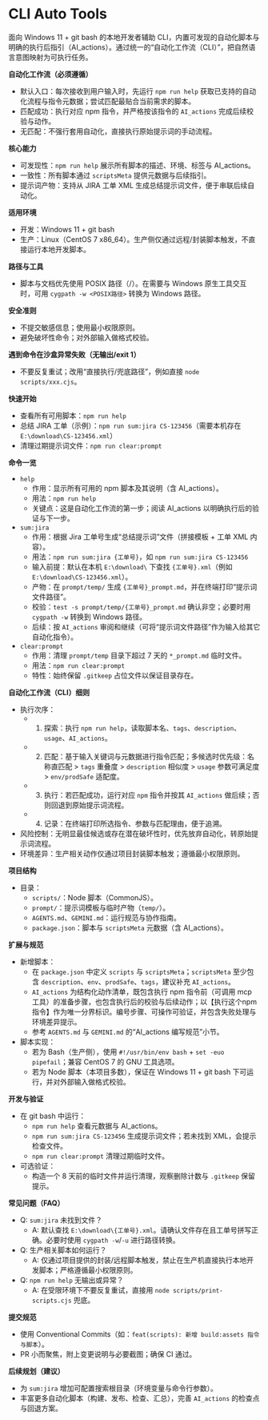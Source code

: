 # CLI Auto Tools

面向 Windows 11 + git bash 的本地开发者辅助 CLI，内置可发现的自动化脚本与明确的执行后指引（AI_actions）。通过统一的“自动化工作流（CLI）”，把自然语言意图映射为可执行任务。

**自动化工作流（必须遵循）**
- 默认入口：每次接收到用户输入时，先运行 `npm run help` 获取已支持的自动化流程与指令元数据；尝试匹配最贴合当前需求的脚本。
- 匹配成功：执行对应 npm 指令，并严格按该指令的 `AI_actions` 完成后续校验与动作。
- 无匹配：不强行套用自动化，直接执行原始提示词的手动流程。

**核心能力**
- 可发现性：`npm run help` 展示所有脚本的描述、环境、标签与 AI_actions。
- 一致性：所有脚本通过 `scriptsMeta` 提供元数据与后续指引。
- 提示词产物：支持从 JIRA 工单 XML 生成总结提示词文件，便于串联后续自动化。

**适用环境**
- 开发：Windows 11 + git bash
- 生产：Linux（CentOS 7 x86_64）。生产侧仅通过远程/封装脚本触发，不直接运行本地开发脚本。

**路径与工具**
- 脚本与文档优先使用 POSIX 路径（/）。在需要与 Windows 原生工具交互时，可用 `cygpath -w <POSIX路径>` 转换为 Windows 路径。

**安全准则**
- 不提交敏感信息；使用最小权限原则。
- 避免破坏性命令；对外部输入做格式校验。

**遇到命令在沙盒异常失败（无输出/exit 1）**
- 不要反复重试；改用“直接执行/兜底路径”，例如直接 `node scripts/xxx.cjs`。


**快速开始**
- 查看所有可用脚本：`npm run help`
- 总结 JIRA 工单（示例）：`npm run sum:jira CS-123456`（需要本机存在 `E:\download\CS-123456.xml`）
- 清理过期提示词文件：`npm run clear:prompt`


**命令一览**
- `help`
  - 作用：显示所有可用的 npm 脚本及其说明（含 AI_actions）。
  - 用法：`npm run help`
  - 关键点：这是自动化工作流的第一步；阅读 AI_actions 以明确执行后的验证与下一步。
- `sum:jira`
  - 作用：根据 Jira 工单号生成“总结提示词”文件（拼接模板 + 工单 XML 内容）。
  - 用法：`npm run sum:jira {工单号}`，如 `npm run sum:jira CS-123456`
  - 输入前提：默认在本机 `E:\download\` 下查找 `{工单号}.xml`（例如 `E:\download\CS-123456.xml`）。
  - 产物：在 `prompt/temp/` 生成 `{工单号}_prompt.md`，并在终端打印“提示词文件路径”。
  - 校验：`test -s prompt/temp/{工单号}_prompt.md` 确认非空；必要时用 `cygpath -w` 转换到 Windows 路径。
  - 后续：按 `AI_actions` 审阅和继续（可将“提示词文件路径”作为输入给其它自动化指令）。
- `clear:prompt`
  - 作用：清理 `prompt/temp` 目录下超过 7 天的 `*_prompt.md` 临时文件。
  - 用法：`npm run clear:prompt`
  - 特性：始终保留 `.gitkeep` 占位文件以保证目录存在。


**自动化工作流（CLI）细则**
- 执行次序：
  - 1) 探索：执行 `npm run help`，读取脚本名、`tags`、`description`、`usage`、`AI_actions`。
  - 2) 匹配：基于输入关键词与元数据进行指令匹配；多候选时优先级：名称直匹配 > `tags` 重叠度 > `description` 相似度 > `usage` 参数可满足度 > `env/prodSafe` 适配度。
  - 3) 执行：若匹配成功，运行对应 `npm` 指令并按其 `AI_actions` 做后续；否则回退到原始提示词流程。
  - 4) 记录：在终端打印所选指令、参数与匹配理由，便于追溯。
- 风险控制：无明显最佳候选或存在潜在破坏性时，优先放弃自动化，转原始提示词流程。
- 环境差异：生产相关动作仅通过项目封装脚本触发；遵循最小权限原则。


**项目结构**
- 目录：
  - `scripts/`：Node 脚本（CommonJS）。
  - `prompt/`：提示词模板与临时产物（`temp/`）。
  - `AGENTS.md`、`GEMINI.md`：运行规范与协作指南。
  - `package.json`：脚本与 `scriptsMeta` 元数据（含 AI_actions）。


**扩展与规范**
- 新增脚本：
  - 在 `package.json` 中定义 `scripts` 与 `scriptsMeta`；`scriptsMeta` 至少包含 `description`、`env`、`prodSafe`、`tags`，建议补充 `AI_actions`。
  - `AI_actions` 为结构化动作清单，既包含执行 npm 指令前（可调用 mcp 工具）的准备步骤，也包含执行后的校验与后续动作；以【执行这个npm指令】作为唯一分界标识。编号步骤、可操作可验证，并包含失败处理与环境差异提示。
  - 参考 `AGENTS.md` 与 `GEMINI.md` 的“AI_actions 编写规范”小节。
- 脚本实现：
  - 若为 Bash（生产侧），使用 `#!/usr/bin/env bash` + `set -euo pipefail`；兼容 CentOS 7 的 GNU 工具选项。
  - 若为 Node 脚本（本项目多数），保证在 Windows 11 + git bash 下可运行，并对外部输入做格式校验。


**开发与验证**
- 在 git bash 中运行：
  - `npm run help` 查看元数据与 AI_actions。
  - `npm run sum:jira CS-123456` 生成提示词文件；若未找到 XML，会提示检查文件。
  - `npm run clear:prompt` 清理过期临时文件。
- 可选验证：
  - 构造一个 8 天前的临时文件并运行清理，观察删除计数与 `.gitkeep` 保留提示。


**常见问题（FAQ）**
- Q: `sum:jira` 未找到文件？
  - A: 默认查找 `E:\download\{工单号}.xml`。请确认文件存在且工单号拼写正确。必要时使用 `cygpath -w`/`-u` 进行路径转换。
- Q: 生产相关脚本如何运行？
  - A: 仅通过项目提供的封装/远程脚本触发，禁止在生产机直接执行本地开发脚本；严格遵循最小权限原则。
- Q: `npm run help` 无输出或异常？
  - A: 在受限环境下不要反复重试，直接用 `node scripts/print-scripts.cjs` 兜底。


**提交规范**
- 使用 Conventional Commits（如：`feat(scripts): 新增 build:assets 指令与脚本`）。
- PR 小而聚焦，附上变更说明与必要截图；确保 CI 通过。


**后续规划（建议）**
- 为 `sum:jira` 增加可配置搜索根目录（环境变量与命令行参数）。
- 丰富更多自动化脚本（构建、发布、检查、汇总），完善 `AI_actions` 的检查点与回退方案。

